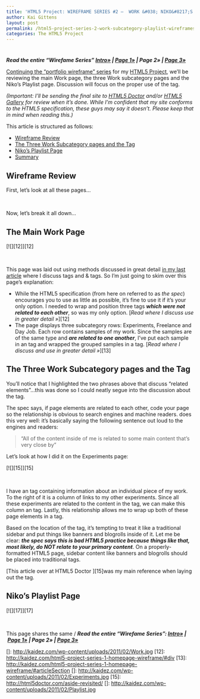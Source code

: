 ```yaml
---
title: 'HTML5 Project: WIREFRAME SERIES #2 –  WORK &#038; NIKO&#8217;S PLAYLIST PAGES'
author: Kai Gittens
layout: post
permalink: /html5-project-series-2-work-subcategory-playlist-wireframes/
categories: The HTML5 Project
---
```

# 

***Read the entire “Wirefame Series” [Intro»][1] | [Page 1»][2] | Page 2» | [Page 3»][3]***

 [1]: http://kaidez.com/html5-project-update-completed-wireframes/
 [2]: http://kaidez.com/html5-project-series-1-homepage-wireframe/
 [3]: http://kaidez.com/html5-project-series-3-about-contact-wireframes/

[Continuing the “portfolio wireframe” series][1] for my [HTML5 Project][4], we’ll be reviewing the main Work page, the three Work subcategory pages and the Niko’s Playlist page. Discussion will focus on the proper use of the  tag.

 [4]: http://kaidez.com/html5-project/

*(Important: I’ll be sending the final site to [HTML5 Doctor][5] and/or [HTML5 Gallery][6] for review when it’s done. While I’m confident that my site conforms to the HTML5 specification, these guys may say it doesn’t. Please keep that in mind when reading this.)*

 [5]: http://html5doctor.com/
 [6]: http://html5gallery.com/

This article is structured as follows:

*   [Wireframe Review][7]
*   [The Three Work Subcategory pages and the  Tag][8]
*   [Niko’s Playlist Page][9]
*   [Summary][10]

 [7]: #wfReview
 [8]: #subcatAside
 [9]: #playlist
 [10]: #summary

  
## Wireframe Review

  
First, let’s look at all these pages…

 

Now, let’s break it all down…

## The Main Work Page

[![][12]][12] 

 

This page was laid out using methods discussed in great detail [in my last article][2] where I discuss  tags and  &  tags. So I’m just going to skim over this page’s explanation:

*   While the HTML5 specification (from here on referred to as *the spec*) encourages you to use  as little as possible, it’s fine to use it if it’s your only option. I needed to wrap and position three  tags ***which were not related to each other***, so  was my only option. [*Read where I discuss  use in greater detail »*][12]
*   The page displays three subcategory rows: Experiments, Freelance and Day Job. Each row contains samples of my work. Since the samples are of the same type and ***are related to one another***, I’ve put each sample in an  tag and wrapped the grouped samples in a  tag. [*Read where I discuss  and  use in greater detail »*][13] 

## The Three Work Subcategory pages and the  Tag

You’ll notice that I highlighted the two phrases above that discuss “related elements”…this was done so I could neatly segue into the discussion about the  tag.

The spec says, if page elements are related to each other, code your page so the relationship is obvious to search engines and machine readers.  does this very well: it’s basically saying the following sentence out loud to the engines and readers: 

> “All of the content inside of me is related to some main content that’s very close by”

Let’s look at how I did it on the Experiments page:

[![][15]][15] 

 

I have an  tag containing information about an individual piece of my work. To the right of it is a column of links to my other experiments. Since all these experiments are related to the content in the  tag, we can make this column an  tag. Lastly, this relationship allows me to wrap up both of these page elements in a  tag.

Based on the location of the  tag, it’s tempting to treat it like a traditional sidebar and put things like banners and blogrolls inside of it. Let me be clear: ***the spec says this is bad HTML5 practice because things like that, most likely, do NOT relate to your primary content***. On a properly-formatted HTML5 page, sidebar content like banners and blogrolls should be placed into traditional  tags.

[This article over at HTML5 Doctor ][15]was my main reference when laying out the  tag.

## Niko’s Playlist Page

[![][17]][17] 

 

This page shares the same  /  ***Read the entire “Wirefame Series”: [Intro»][1] | [Page 1»][2] | Page 2» | [Page 3»][3]***

 []: http://kaidez.com/wp-content/uploads/2011/02/Work.jpg
 [12]: http://kaidez.com/html5-project-series-1-homepage-wireframe/#div
 [13]: http://kaidez.com/html5-project-series-1-homepage-wireframe/#articleSection
 []: http://kaidez.com/wp-content/uploads/2011/02/Experiments.jpg
 [15]: http://html5doctor.com/aside-revisited/
 []: http://kaidez.com/wp-content/uploads/2011/02/Playlist.jpg